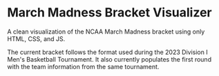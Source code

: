# March Madness Bracket Visualizer

A clean visualization of the NCAA March Madness bracket using only HTML, CSS, and JS.

The current bracket follows the format used during the 2023 Division I Men's Basketball Tournament. It also currently populates the first round with the team information from the same tournament.

